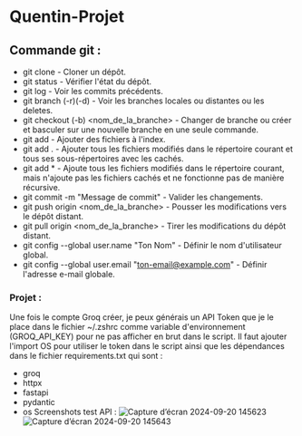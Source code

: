 # Quentin-Projet

## Commande git :
- git clone <url> - Cloner un dépôt.
- git status - Vérifier l'état du dépôt. 
- git log - Voir les commits précédents. 
- git branch (-r)(-d) - Voir les branches locales ou distantes ou les deletes. 
- git checkout (-b) <nom_de_la_branche> - Changer de branche ou créer et basculer sur une nouvelle branche en une seule commande. 
- git add <fichier> - Ajouter des fichiers à l'index. 
- git add . - Ajouter tous les fichiers modifiés dans le répertoire courant et tous ses sous-répertoires avec les cachés. 
- git add * - Ajoute tous les fichiers modifiés dans le répertoire courant, mais n'ajoute pas les fichiers cachés et ne fonctionne pas de manière récursive. 
- git commit -m "Message de commit" - Valider les changements. 
- git push origin <nom_de_la_branche> - Pousser les modifications vers le dépôt distant. 
- git pull origin <nom_de_la_branche> - Tirer les modifications du dépôt distant. 
- git config --global user.name "Ton Nom" - Définir le nom d'utilisateur global. 
- git config --global user.email "ton-email@example.com" - Définir l'adresse e-mail globale. 

### Projet :
Une fois le compte Groq créer, je peux générais un API Token que je le place dans le fichier ~/.zshrc comme variable d'environnement (GROQ_API_KEY)  pour ne pas afficher en brut dans le script.
Il faut ajouter l'import OS pour utiliser le token dans le script ainsi que les dépendances dans le fichier requirements.txt qui sont :
- groq
- httpx
- fastapi
- pydantic
- os
Screenshots test API :
![Capture d’écran 2024-09-20 145623](https://github.com/user-attachments/assets/39d786c6-3b78-47a2-aad4-8e67f9494a0c)
![Capture d’écran 2024-09-20 145643](https://github.com/user-attachments/assets/9aa8b894-7bf8-457b-ac17-3975654c9eae)
